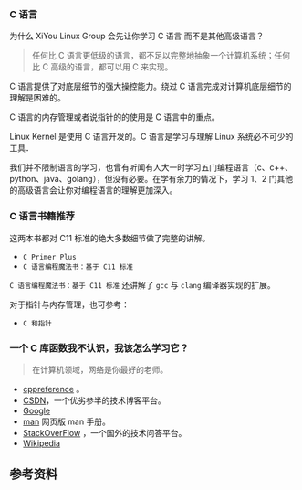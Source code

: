 ### C 语言

为什么 XiYou Linux Group 会先让你学习 C 语言 而不是其他高级语言？

>任何比 C 语言更低级的语言，都不足以完整地抽象一个计算机系统；任何比 C 高级的语言，都可以用 C 来实现。

C 语言提供了对底层细节的强大操控能力。绕过 C 语言完成对计算机底层细节的理解是困难的。

C 语言的内存管理或者说指针的的使用是 C 语言中的重点。

Linux Kernel 是使用 C 语言开发的。C 语言是学习与理解 Linux 系统必不可少的工具．

我们并不限制语言的学习，也曾有听闻有人大一时学习五门编程语言（c、c++、python、java、golang），但没有必要。在学有余力的情况下，学习 1、2 门其他的高级语言会让你对编程语言的理解更加深入。

### C 语言书籍推荐

这两本书都对 C11 标准的绝大多数细节做了完整的讲解。

- `C Primer Plus`
- `C 语言编程魔法书：基于 C11 标准`

`C 语言编程魔法书：基于 C11 标准` 还讲解了 `gcc` 与 `clang` 编译器实现的扩展。

对于指针与内存管理，也可参考：
- `C 和指针`

### 一个 C 库函数我不认识，我该怎么学习它？

> 在计算机领域，网络是你最好的老师。

- [cppreference](https://en.cppreference.com) 。
- [CSDN](https://www.csdn.net)，一个优劣参半的技术博客平台。
- [Google](https://www.google.com)
- [man](https://man7.org) 网页版 man 手册。
- [StackOverFlow](https://stackoverflow.com/) ，一个国外的技术问答平台。
- [Wikipedia](https://en.wikipedia.org)

## 参考资料

[^1]: [CSE251-Programming in C](https://www.cse.msu.edu/~cse251/index.html).